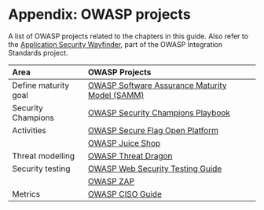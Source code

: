 # Appendix: OWASP projects

A list of OWASP projects related to the chapters in this guide. Also
refer to the [Application Security
Wayfinder](https://owasp.org/www-project-integration-standards/), part
of the OWASP Integration Standards project.

| Area                   | OWASP Projects                                                    |
| :----------------------|:------------------------------------------------------------------|           
| Define maturity goal   | [OWASP Software Assurance Maturity Model (SAMM)](https://owasp.org/www-project-samm/)                       |      
| Security Champions     | [OWASP Security Champions Playbook](https://github.com/c0rdis/security-champions-playbook)             |
| Activities             | [OWASP Secure Flag Open Platform](https://owasp.org/www-project-secureflag-open-platform/)   |
|                        | [OWASP Juice Shop](https://owasp.org/www-project-juice-shop/)     |
|  Threat modelling      | [OWASP Threat Dragon](https://owasp.org/www-project-threat-dragon/)|
|  Security testing      | [OWASP Web Security Testing Guide](https://owasp.org/www-project-web-security-testing-guide/) |
|                        | [OWASP ZAP](https://www.zaproxy.org/)                             |
|  Metrics               | [OWASP CISO Guide](https://owasp.org/www-pdf-archive/Owasp-ciso-guide.pdf)|